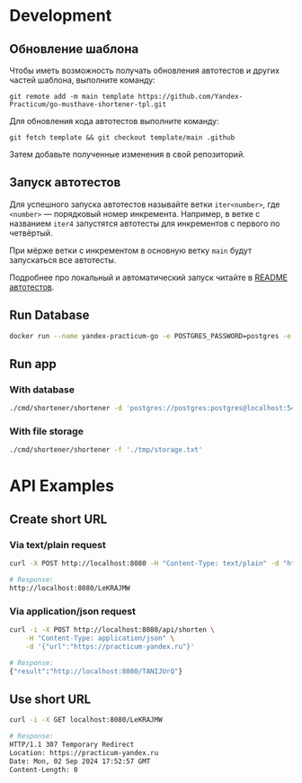 # Development

## Обновление шаблона

Чтобы иметь возможность получать обновления автотестов и других частей шаблона, выполните команду:

```
git remote add -m main template https://github.com/Yandex-Practicum/go-musthave-shortener-tpl.git
```

Для обновления кода автотестов выполните команду:

```
git fetch template && git checkout template/main .github
```

Затем добавьте полученные изменения в свой репозиторий.

## Запуск автотестов

Для успешного запуска автотестов называйте ветки `iter<number>`, где `<number>` — порядковый номер инкремента. Например, в ветке с названием `iter4` запустятся автотесты для инкрементов с первого по четвёртый.

При мёрже ветки с инкрементом в основную ветку `main` будут запускаться все автотесты.

Подробнее про локальный и автоматический запуск читайте в [README автотестов](https://github.com/Yandex-Practicum/go-autotests).

## Run Database

```bash
docker run --name yandex-practicum-go -e POSTGRES_PASSWORD=postgres -e POSTGRES_DB=praktikum -p 5432:5432 -d postgres
```

## Run app

### With database

```bash
./cmd/shortener/shortener -d 'postgres://postgres:postgres@localhost:5432/praktikum?sslmode=disable'
```

### With file storage

```bash
./cmd/shortener/shortener -f './tmp/storage.txt'
```

# API Examples

## Create short URL

### Via text/plain request

```bash
curl -X POST http://localhost:8080 -H "Content-Type: text/plain" -d "https://practicum-yandex.ru"

# Response:
http://localhost:8080/LeKRAJMW
```

### Via application/json request

```bash
curl -i -X POST http://localhost:8080/api/shorten \
    -H "Content-Type: application/json" \
    -d '{"url":"https://practicum-yandex.ru"}'

# Response:
{"result":"http://localhost:8080/TANIJUrQ"}
```

## Use short URL

```bash
curl -i -X GET localhost:8080/LeKRAJMW

# Response:
HTTP/1.1 307 Temporary Redirect
Location: https://practicum-yandex.ru
Date: Mon, 02 Sep 2024 17:52:57 GMT
Content-Length: 0
```
